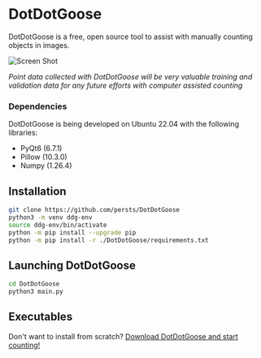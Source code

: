 # DotDotGoose
DotDotGoose is a free, open source tool to assist with manually counting objects in images.

![Screen Shot](doc/source/example.png)

*Point data collected with DotDotGoose will be very valuable training and validation data for any future efforts with computer assisted counting*



### Dependencies
DotDotGoose is being developed on Ubuntu 22.04 with the following libraries:

* PyQt6 (6.7.1)
* Pillow (10.3.0)
* Numpy (1.26.4)

## Installation
```bash
git clone https://github.com/persts/DotDotGoose
python3 -m venv ddg-env
source ddg-env/bin/activate
python -m pip install --upgrade pip
python -m pip install -r ./DotDotGoose/requirements.txt
```

## Launching DotDotGoose
```bash
cd DotDotGoose
python3 main.py
```

## Executables

Don't want to install from scratch? [Download DotDotGoose and start counting!](https://biodiversityinformatics.amnh.org/open_source/dotdotgoose/)
